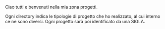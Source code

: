 Ciao tutti e benvenuti nella mia zona progetti.

Ogni directory indica le tipologie di progetto che ho realizzato, al cui interno ce ne sono diversi. 
Ogni progetto sarà poi identificato da una SIGLA.
